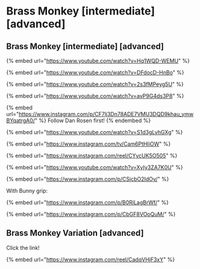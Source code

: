 # Brass Monkey \[intermediate] \[advanced]

## Brass Monkey \[intermediate] \[advanced]

{% embed url="https://www.youtube.com/watch?v=Hq1WQD-WEMU" %}

{% embed url="https://www.youtube.com/watch?v=DFdocD-HnBo" %}

{% embed url="https://www.youtube.com/watch?v=2s3fMPeyg5U" %}

{% embed url="https://www.youtube.com/watch?v=avP9G4ds3P8" %}

{% embed url="https://www.instagram.com/p/CF7lj3Dn78ADE7VMU3DQD9khau_ymwBYqatrgA0/" %}
Follow Dan Rosen first!
{% endembed %}

{% embed url="https://www.youtube.com/watch?v=S1d3gLyhGXg" %}

{% embed url="https://www.instagram.com/tv/Cam6PtHIiOW" %}

{% embed url="https://www.instagram.com/reel/CYycUK5O505" %}

{% embed url="https://www.youtube.com/watch?v=XyIy3ZA7K0U" %}

{% embed url="https://www.instagram.com/p/CSjcbO2IdOv/" %}

With Bunny grip:

{% embed url="https://www.instagram.com/p/B0RiLagBrWf/" %}

{% embed url="https://www.instagram.com/p/CbGF8VOoQuM/" %}

## Brass Monkey Variation \[advanced]

Click the link!

{% embed url="https://www.instagram.com/reel/CadqVHjF3xY" %}

